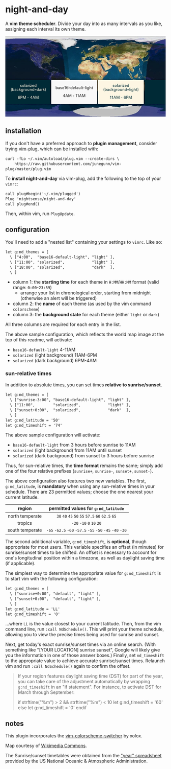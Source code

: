 # night-and-day

A **vim theme scheduler**. Divide your day into as many intervals as you like, assigning each interval its own theme.

![](map.jpg)

## installation

If you don't have a preferred approach to **plugin management**, consider trying [vim-plug](https://github.com/junegunn/vim-plug), which can be installed with:

~~~
curl -fLo ~/.vim/autoload/plug.vim --create-dirs \
    https://raw.githubusercontent.com/junegunn/vim-plug/master/plug.vim
~~~

To **install night-and-day** via vim-plug, add the following to the top of your `vimrc`:

~~~
call plug#begin('~/.vim/plugged')
Plug 'nightsense/night-and-day'
call plug#end()
~~~

Then, within vim, run `PlugUpdate`.

## configuration

You'll need to add a "nested list" containing your settings to `vimrc`. Like so:

```
let g:nd_themes = [
  \ ["4:00",  "base16-default-light", "light" ],
  \ ["11:00", "solarized",            "light" ],
  \ ["18:00", "solarized",            "dark"  ],
  \ ]
```

- column 1: the **starting time** for each theme in `H:MM`/`HH:MM` format (valid range: `0:00`-`23:59`)
  - arrange your list in chronological order, starting from midnight (otherwise an alert will be triggered)
- column 2: the **name** of each theme (as used by the vim command `colorscheme`)
- column 3: the **background state** for each theme (either `light` or `dark`)

All three columns are required for each entry in the list.

The above sample configuration, which reflects the world map image at the top of this readme, will activate:

- `base16-default-light` 4-11AM
- `solarized` (light background) 11AM-6PM
- `solarized` (dark background) 6PM-4AM

### sun-relative times

In addition to absolute times, you can set times **relative to sunrise/sunset**.

```
let g:nd_themes = [
  \ ["sunrise-3:00", "base16-default-light", "light" ],
  \ ["11:00",        "solarized",            "light" ],
  \ ["sunset+0:00",  "solarized",            "dark"  ],
  \ ]
let g:nd_latitude = '50'
let g:nd_timeshift = '74'
```

The above sample configuration will activate:

- `base16-default-light` from 3 hours before sunrise to 11AM
- `solarized` (light background) from 11AM until sunset
- `solarized` (dark background) from sunset to 3 hours before sunrise

Thus, for sun-relative times, the **time format** remains the same; simply add one of the four relative prefixes (`sunrise+`, `sunrise-`, `sunset+`, `sunset-`).

The above configuration also features two new variables. The first, `g:nd_latitude`, is **mandatory** when using any sun-relative times in your schedule. There are 23 permitted values; choose the one nearest your current latitude.

region          | permitted values for `g:nd_latitude`
:--------------:|:-----------------------------------:
north temperate | `30` `40` `45` `50` `55` `57.5` `60` `62.5` `65`
tropics         | `-20` `-10` `0` `10` `20`
south temperate | `-65` `-62.5` `-60` `-57.5` `-55` `-50` `-45` `-40` `-30`

The second additional variable, `g:nd_timeshift`, is **optional**, though appropriate for most users. This variable specifies an offset (in minutes) for sunrise/sunset times to be shifted. An offset is necessary to account for one's longitudinal position within a timezone, as well as daylight saving time (if applicable).

The simplest way to determine the appropriate value for `g:nd_timeshift` is to start vim with the following configuration:

```
let g:nd_themes = [
  \ ["sunrise+0:00", "default", "light" ],
  \ ["sunset+0:00",  "default", "light" ],
  \ ]
let g:nd_latitude = 'LL'
let g:nd_timeshift = '0'
```

...where `LL` is the value closest to your current latitude. Then, from the vim command line, run `:call NdSchedule()`. This will print your theme schedule, allowing you to view the precise times being used for sunrise and sunset.

Next, get today's exact sunrise/sunset times via an online search. (With something like "[YOUR LOCATION] sunrise sunset", Google will likely give you the information in one of those answer boxes.) Finally, set `nd_timeshift` to the appropriate value to achieve accurate sunrise/sunset times. Relaunch vim and run `:call NdSchedule()` again to confirm the offset.

> If your region features daylight saving time (DST) for part of the year, you can take care of the adjustment automatically by wrapping `g:nd_timeshift` in an "if statement". For instance, to activate DST for March through September:
>
> if strftime("%m") > 2 && strftime("%m") < 10
>   let g:nd_timeshift = '60'
> else
>   let g:nd_timeshift = '0'
> endif

## notes

This plugin incorporates the [vim-colorscheme-switcher](https://github.com/xolox/vim-colorscheme-switcher) by xolox.

Map courtesy of [Wikimedia Commons](https://commons.wikimedia.org/wiki/File:Daylight_Map,_nonscientific_(0900_UTC).jpg).

The Sunrise/sunset timetables were obtained from the ["year" spreadsheet](https://www.esrl.noaa.gov/gmd/grad/solcalc/calcdetails.html) provided by the US National Oceanic & Atmospheric Administration.
